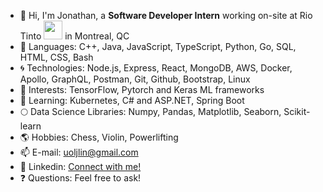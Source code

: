 - 👋 Hi, I'm Jonathan, a **Software Developer Intern** working on-site at Rio Tinto <img src="https://user-images.githubusercontent.com/114364831/209384573-66da2e38-61a9-4f16-8462-e74f30b37eed.png" width="30"> in Montreal, QC 
- 🚀 Languages: C++, Java, JavaScript, TypeScript, Python, Go, SQL, HTML, CSS, Bash
- 🌀 Technologies: Node.js, Express, React, MongoDB, AWS, Docker, Apollo, GraphQL, Postman, Git, Github, Bootstrap, Linux
- 💞️ Interests: TensorFlow, Pytorch and Keras ML frameworks
- 💚 Learning: Kubernetes, C# and ASP.NET, Spring Boot
- 🌕 Data Science Libraries: Numpy, Pandas, Matplotlib, Seaborn, Scikit-learn
- 🌎 Hobbies: Chess, Violin, Powerlifting
- 📫 E-mail: uoljlin@gmail.com
- 🤝 Linkedin: [Connect with me!](https://www.linkedin.com/in/jonathan-l526/)
- ❓ Questions: Feel free to ask!

